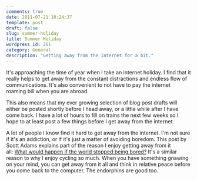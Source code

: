 ```yaml
---
comments: true
date: 2011-07-21 10:24:37
template: post
draft: false
slug: summer-holiday
title: Summer Holiday
wordpress_id: 261
category: General
description: "Getting away from the internet for a bit."
---
```


It's approaching the time of year when I take an internet holiday. I find that it really helps to get away from the constant distractions and endless flow of communications. It's also convenient to not have to pay the internet roaming bill when you are abroad.

This also means that my ever growing selection of blog post drafts will either be posted shortly before I head away, or a little while after I have come back. I have a lot of hours to fill on trains the next few weeks so I hope to at least post a few things before I get away from the internet.

A lot of people I know find it hard to get away from the internet. I'm not sure if it's an addiction, or if it's just a matter of avoiding boredom. This post by Scott Adams explains part of the reason I enjoy getting away from it all: [What would happen if the world stopped being bored?](http://dilbert.com/blog/entry/creativity/) It's a similar reason to why I enjoy cycling so much. When you have something gnawing on your mind, you can get away from it all and think in relative peace before you come back to the computer. The endorphins are good too.
